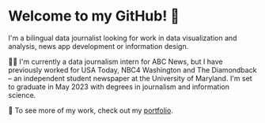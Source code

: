 # Welcome to my GitHub! 👋

I'm a bilingual data journalist looking for work in data visualization and analysis, news app development or information design.

👩‍💻 I'm currently a data journalism intern for ABC News, but I have previously worked for USA Today, NBC4 Washington and The Diamondback – an independent student newspaper at the University of Maryland. I'm set to graduate in May 2023 with degrees in journalism and information science.

📰 To see more of my work, check out my [portfolio](https://amandavhernan.github.io/).
